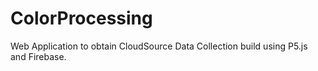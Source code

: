 # ColorProcessing

Web Application to obtain CloudSource Data Collection build using P5.js and Firebase.

